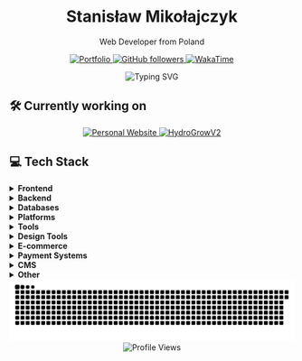 <div align="center">
  <h1>Stanisław Mikołajczyk</h1>
  <p>Web Developer from Poland</p>
  
  <a href="https://smiko.pl" target="_blank">
    <img src="https://img.shields.io/badge/Portfolio-smiko.pl-0ea5e9?style=flat&logo=safari&logoColor=white" alt="Portfolio"/>
  </a>
  <a href="https://github.com/mikolajczykstanislaw?tab=followers" target="_blank">
    <img src="https://img.shields.io/github/followers/mikolajczykstanislaw?style=flat&logo=github&logoColor=white&color=0ea5e9&label=Followers" alt="GitHub followers"/>
  </a>
  <a href="https://wakatime.com/@02e45dae-8881-4b6f-b47d-d35d57b742b9" target="_blank">
    <img src="https://img.shields.io/badge/WakaTime-Profile-0ea5e9?style=flat&logo=wakatime&logoColor=white&color=0ea5e9" alt="WakaTime"/>
  </a>
  
  <p>
    <img src="https://readme-typing-svg.herokuapp.com?font=Inter&weight=500&size=20&pause=1000&color=0ea5e9&center=true&width=435&lines=Hi+there!;Welcome+to+my+profile;Check+out+my+projects" alt="Typing SVG" />
  </p>
</div>

## 🛠️ Currently working on

<div align="center">
  <a href="https://smiko.pl" target="_blank">
    <img src="https://img.shields.io/badge/Personal_Website-smiko.pl-0ea5e9?style=flat&logo=safari&logoColor=white" alt="Personal Website"/>
  </a>
  <a href="https://github.com/mikolajczykstanislaw/HydroGrowV2" target="_blank">
    <img src="https://img.shields.io/badge/Mobile_App-HydroGrowV2-0ea5e9?style=flat&logo=react&logoColor=white" alt="HydroGrowV2"/>
  </a>
</div>

## 💻 Tech Stack

<details>
  <summary><b>Frontend</b></summary>
  <br>
  <img src="https://img.shields.io/badge/html5-0ea5e9?style=flat&logo=html5&logoColor=white" alt="HTML5" />
  <img src="https://img.shields.io/badge/css3-0ea5e9?style=flat&logo=css3&logoColor=white" alt="CSS3" />
  <img src="https://img.shields.io/badge/javascript-0ea5e9?style=flat&logo=javascript&logoColor=white" alt="JavaScript" />
  <img src="https://img.shields.io/badge/react-0ea5e9?style=flat&logo=react&logoColor=white" alt="React" />
  <img src="https://img.shields.io/badge/vue.js-0ea5e9?style=flat&logo=vuedotjs&logoColor=white" alt="Vue.js" />
  <img src="https://img.shields.io/badge/Next-0ea5e9?style=flat&logo=next.js&logoColor=white" alt="Next JS" />
  <img src="https://img.shields.io/badge/Gatsby-0ea5e9?style=flat&logo=gatsby&logoColor=white" alt="Gatsby" />
  <img src="https://img.shields.io/badge/react_native-0ea5e9?style=flat&logo=react&logoColor=white" alt="React Native" />
  <img src="https://img.shields.io/badge/tailwindcss-0ea5e9?style=flat&logo=tailwind-css&logoColor=white" alt="TailwindCSS" />
  <img src="https://img.shields.io/badge/bootstrap-0ea5e9?style=flat&logo=bootstrap&logoColor=white" alt="Bootstrap" />
  <img src="https://img.shields.io/badge/SASS-0ea5e9?style=flat&logo=SASS&logoColor=white" alt="SASS" />
  <img src="https://img.shields.io/badge/threejs-0ea5e9?style=flat&logo=three.js&logoColor=white" alt="Three js" />
  <img src="https://img.shields.io/badge/react_three_fiber-0ea5e9?style=flat&logo=react&logoColor=white" alt="React Three Fiber" />
  <img src="https://img.shields.io/badge/GSAP-0ea5e9?style=flat&logo=greensock&logoColor=white" alt="GSAP" />
</details>

<details>
  <summary><b>Backend</b></summary>
  <br>
  <img src="https://img.shields.io/badge/node.js-0ea5e9?style=flat&logo=node.js&logoColor=white" alt="NodeJS" />
  <img src="https://img.shields.io/badge/php-0ea5e9?style=flat&logo=php&logoColor=white" alt="PHP" />
</details>

<details>
  <summary><b>Databases</b></summary>
  <br>
  <img src="https://img.shields.io/badge/MongoDB-0ea5e9?style=flat&logo=mongodb&logoColor=white" alt="MongoDB" />
  <img src="https://img.shields.io/badge/mysql-0ea5e9?style=flat&logo=mysql&logoColor=white" alt="MySQL" />
  <img src="https://img.shields.io/badge/firebase-0ea5e9?style=flat&logo=firebase&logoColor=white" alt="Firebase" />
</details>

<details>
  <summary><b>Platforms</b></summary>
  <br>
  <img src="https://img.shields.io/badge/vercel-0ea5e9?style=flat&logo=vercel&logoColor=white" alt="Vercel" />
  <img src="https://img.shields.io/badge/heroku-0ea5e9?style=flat&logo=heroku&logoColor=white" alt="Heroku" />
  <img src="https://img.shields.io/badge/Cloudflare-0ea5e9?style=flat&logo=Cloudflare&logoColor=white" alt="Cloudflare" />
  <img src="https://img.shields.io/badge/hostinger-0ea5e9?style=flat&logo=hostinger&logoColor=white" alt="Hostinger" />
</details>

<details>
  <summary><b>Tools</b></summary>
  <br>
  <img src="https://img.shields.io/badge/git-0ea5e9?style=flat&logo=git&logoColor=white" alt="Git" />
  <img src="https://img.shields.io/badge/github-0ea5e9?style=flat&logo=github&logoColor=white" alt="GitHub" />
  <img src="https://img.shields.io/badge/NPM-0ea5e9?style=flat&logo=npm&logoColor=white" alt="NPM" />
  <img src="https://img.shields.io/badge/gulp-0ea5e9?style=flat&logo=gulp&logoColor=white" alt="Gulp" />
</details>

<details>
  <summary><b>Design Tools</b></summary>
  <br>
  <img src="https://img.shields.io/badge/figma-0ea5e9?style=flat&logo=figma&logoColor=white" alt="Figma" />
</details>

<details>
  <summary><b>E-commerce</b></summary>
  <br>
  <img src="https://img.shields.io/badge/woocommerce-0ea5e9?style=flat&logo=woocommerce&logoColor=white" alt="WooCommerce" />
  <img src="https://img.shields.io/badge/prestashop-0ea5e9?style=flat&logo=prestashop&logoColor=white" alt="PrestaShop" />
</details>

<details>
  <summary><b>Payment Systems</b></summary>
  <br>
  <img src="https://img.shields.io/badge/stripe-0ea5e9?style=flat&logo=stripe&logoColor=white" alt="Stripe" />
</details>

<details>
  <summary><b>CMS</b></summary>
  <br>
  <img src="https://img.shields.io/badge/WordPress-0ea5e9?style=flat&logo=WordPress&logoColor=white" alt="WordPress" />
  <img src="https://img.shields.io/badge/moodle-0ea5e9?style=flat&logo=moodle&logoColor=white" alt="Moodle" />
</details>

<details>
  <summary><b>Other</b></summary>
  <br>
  <img src="https://img.shields.io/badge/vite-0ea5e9?style=flat&logo=vite&logoColor=white" alt="Vite" />
  <img src="https://img.shields.io/badge/appwrite-0ea5e9?style=flat&logo=appwrite&logoColor=white" alt="Appwrite" />
  <img src="https://img.shields.io/badge/nativewind-0ea5e9?style=flat&logo=react&logoColor=white" alt="NativeWind" />
</details>

<div align="center">
  <picture>
    <source media="(prefers-color-scheme: dark)" srcset="https://raw.githubusercontent.com/mikolajczykstanislaw/mikolajczykstanislaw/output/github-snake-dark.svg" />
    <source media="(prefers-color-scheme: light)" srcset="https://raw.githubusercontent.com/mikolajczykstanislaw/mikolajczykstanislaw/output/github-snake.svg" />
    <img alt="github-snake" src="https://raw.githubusercontent.com/mikolajczykstanislaw/mikolajczykstanislaw/output/github-snake.svg" />
  </picture>
  
  <img src="https://komarev.com/ghpvc/?username=mikolajczykstanislaw&color=0ea5e9&style=flat" alt="Profile Views" />
</div>
